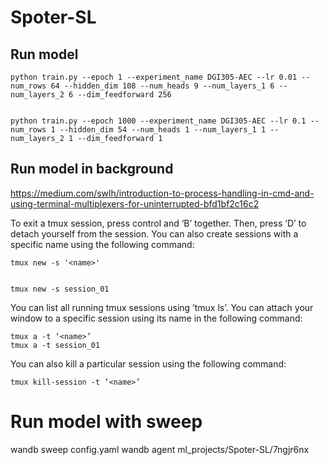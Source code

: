 # Spoter-SL


## Run model 

    
    python train.py --epoch 1 --experiment_name DGI305-AEC --lr 0.01 --num_rows 64 --hidden_dim 108 --num_heads 9 --num_layers_1 6 --num_layers_2 6 --dim_feedforward 256


    python train.py --epoch 1000 --experiment_name DGI305-AEC --lr 0.1 --num_rows 1 --hidden_dim 54 --num_heads 1 --num_layers_1 1 --num_layers_2 1 --dim_feedforward 1

## Run model in background

https://medium.com/swlh/introduction-to-process-handling-in-cmd-and-using-terminal-multiplexers-for-uninterrupted-bfd1bf2c16c2


To exit a tmux session, press control and ‘B’ together. Then, press ‘D’ to detach yourself from the session. You can also create sessions with a specific name using the following command:

    tmux new -s '<name>'
    

    tmux new -s session_01
  
You can list all running tmux sessions using ‘tmux ls’. You can attach your window to a specific session using its name in the following command:

    tmux a -t ‘<name>’
    tmux a -t session_01

You can also kill a particular session using the following command:

    tmux kill-session -t ‘<name>’


# Run model with sweep

   wandb sweep config.yaml
   wandb agent ml_projects/Spoter-SL/7ngjr6nx

